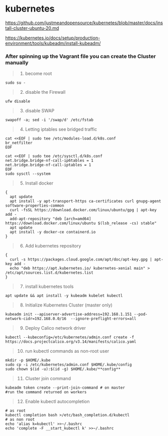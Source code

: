 # kubernetes
https://github.com/justmeandopensource/kubernetes/blob/master/docs/install-cluster-ubuntu-20.md

https://kubernetes.io/docs/setup/production-environment/tools/kubeadm/install-kubeadm/
### After spinning up the Vagrant file you can create the Cluster manually

> 1. become root

	sudo su -

> 2. disable the Firewall

	ufw disable

> 3. disable SWAP

	swapoff -a; sed -i '/swap/d' /etc/fstab

> 4. Letting iptables see bridged traffic 

	cat <<EOF | sudo tee /etc/modules-load.d/k8s.conf
	br_netfilter
	EOF
	
	cat <<EOF | sudo tee /etc/sysctl.d/k8s.conf
	net.bridge.bridge-nf-call-ip6tables = 1
	net.bridge.bridge-nf-call-iptables = 1
	EOF
	sudo sysctl --system

> 5. Install docker

	{
	  apt update
	  apt install -y apt-transport-https ca-certificates curl gnupg-agent software-properties-common
	  curl -fsSL https://download.docker.com/linux/ubuntu/gpg | apt-key add -
	  add-apt-repository "deb [arch=amd64] https://download.docker.com/linux/ubuntu $(lsb_release -cs) stable"
	  apt update
	  apt install -y docker-ce containerd.io
	}

> 6. Add kubernetes repository

	{
	  curl -s https://packages.cloud.google.com/apt/doc/apt-key.gpg | apt-key add -
	  echo "deb https://apt.kubernetes.io/ kubernetes-xenial main" > /etc/apt/sources.list.d/kubernetes.list
	}

> 7. install kubernetes tools

	apt update && apt install -y kubeadm kubelet kubectl

> 8. Initialize Kubernetes Cluster (master only)

	kubeadm init --apiserver-advertise-address=192.168.1.151 --pod-network-cidr=192.168.0.0/16  --ignore-preflight-errors=all

> 9. Deploy Calico network driver

	kubectl --kubeconfig=/etc/kubernetes/admin.conf create -f https://docs.projectcalico.org/v3.14/manifests/calico.yaml

> 10. run kubectl commands as non-root user

	mkdir -p $HOME/.kube
	sudo cp -i /etc/kubernetes/admin.conf $HOME/.kube/config
	sudo chown $(id -u):$(id -g) $HOME/.kube/**config**

> 11. Cluster join command

	kubeadm token create --print-join-command # on master
	#run the command returned on workers

> 12. Enable kubectl autocompletion

	# as root
	kubectl completion bash >/etc/bash_completion.d/kubectl
	# as non root
	echo 'alias k=kubectl' >>~/.bashrc
	echo 'complete -F __start_kubectl k' >>~/.bashrc